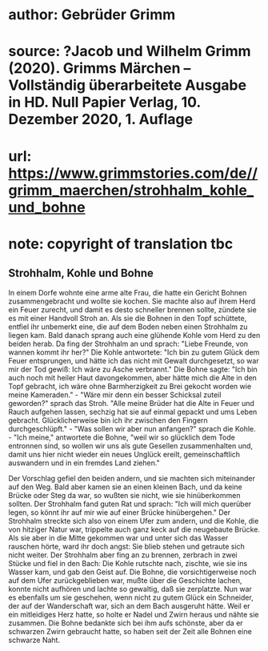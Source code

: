 # author: Gebrüder Grimm
# source: ?Jacob und Wilhelm Grimm (2020). Grimms Märchen – Vollständig überarbeitete Ausgabe in HD. Null Papier Verlag, 10. Dezember 2020, 1. Auflage
# url: https://www.grimmstories.com/de//grimm_maerchen/strohhalm_kohle_und_bohne
# note: copyright of translation tbc

## Strohhalm, Kohle und Bohne 

In einem Dorfe wohnte eine arme alte Frau, die hatte ein Gericht Bohnen
zusammengebracht und wollte sie kochen. Sie machte also auf ihrem Herd
ein Feuer zurecht, und damit es desto schneller brennen sollte, zündete
sie es mit einer Handvoll Stroh an. Als sie die Bohnen in den Topf
schüttete, entfiel ihr unbemerkt eine, die auf dem Boden neben einen
Strohhalm zu liegen kam. Bald danach sprang auch eine glühende Kohle vom
Herd zu den beiden herab. Da fing der Strohhalm an und sprach: "Liebe
Freunde, von wannen kommt ihr her?" Die Kohle antwortete: "Ich bin zu
gutem Glück dem Feuer entsprungen, und hätte ich das nicht mit Gewalt
durchgesetzt, so war mir der Tod gewiß: Ich wäre zu Asche verbrannt."
Die Bohne sagte: "Ich bin auch noch mit heiler Haut davongekommen, aber
hätte mich die Alte in den Topf gebracht, ich wäre ohne Barmherzigkeit
zu Brei gekocht worden wie meine Kameraden." - "Wäre mir denn ein
besser Schicksal zuteil geworden?" sprach das Stroh. "Alle meine
Brüder hat die Alte in Feuer und Rauch aufgehen lassen, sechzig hat sie
auf einmal gepackt und ums Leben gebracht. Glücklicherweise bin ich ihr
zwischen den Fingern durchgeschlüpft." - "Was sollen wir aber nun
anfangen?" sprach die Kohle. - "Ich meine," antwortete die Bohne,
"weil wir so glücklich dem Tode entronnen sind, so wollen wir uns als
gute Gesellen zusammenhalten und, damit uns hier nicht wieder ein neues
Unglück ereilt, gemeinschaftlich auswandern und in ein fremdes Land
ziehen."

Der Vorschlag gefiel den beiden andern, und sie machten sich miteinander
auf den Weg. Bald aber kamen sie an einen kleinen Bach, und da keine
Brücke oder Steg da war, so wußten sie nicht, wie sie hinüberkommen
sollten. Der Strohhalm fand guten Rat und sprach: "Ich will mich
querüber legen, so könnt ihr auf mir wie auf einer Brücke
hinübergehen." Der Strohhalm streckte sich also von einem Ufer zum
andern, und die Kohle, die von hitziger Natur war, trippelte auch ganz
keck auf die neugebaute Brücke. Als sie aber in die Mitte gekommen war
und unter sich das Wasser rauschen hörte, ward ihr doch angst: Sie blieb
stehen und getraute sich nicht weiter. Der Strohhalm aber fing an zu
brennen, zerbrach in zwei Stücke und fiel in den Bach: Die Kohle
rutschte nach, zischte, wie sie ins Wasser kam, und gab den Geist auf.
Die Bohne, die vorsichtigerweise noch auf dem Ufer zurückgeblieben war,
mußte über die Geschichte lachen, konnte nicht aufhören und lachte so
gewaltig, daß sie zerplatzte. Nun war es ebenfalls um sie geschehen,
wenn nicht zu gutem Glück ein Schneider, der auf der Wanderschaft war,
sich an dem Bach ausgeruht hätte. Weil er ein mitleidiges Herz hatte, so
holte er Nadel und Zwirn heraus und nähte sie zusammen. Die Bohne
bedankte sich bei ihm aufs schönste, aber da er schwarzen Zwirn
gebraucht hatte, so haben seit der Zeit alle Bohnen eine schwarze Naht.
